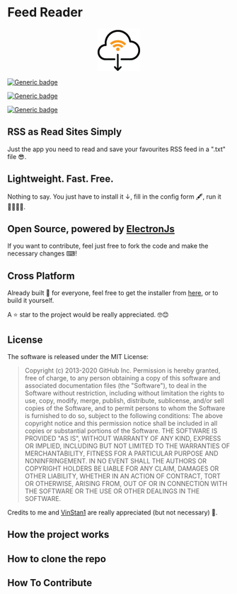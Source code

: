# Feed Reader

<p align="center">
  <img  
       src="https://github.com/alessandropolverino/electron-feed-reader/blob/master/icon/1x/icon.png?raw=true"
       alt="electron feeder icon" 
  />
</p>

[![Generic badge](https://img.shields.io/badge/Windows-Supported-green.svg)](https://github.com/alessandropolverino/electron-feed-reader/releases/latest)

[![Generic badge](https://img.shields.io/badge/Linux-Supported-green.svg)](https://github.com/alessandropolverino/electron-feed-reader/releases/latest)

[![Generic badge](https://img.shields.io/badge/MacOs-Supported-green.svg)](https://github.com/alessandropolverino/electron-feed-reader/releases/latest)

## RSS as Read Sites Simply

Just the app you need to read and save your favourites RSS feed in a ".txt" file 😎.

## Lightweight. Fast. Free.

Nothing to say. You just have to install it ↓, fill in the config form 🖋, run it 🏃‍♂️🏃‍♀️.

## Open Source, powered by [ElectronJs](https://www.electronjs.org/)

If you want to contribute, feel just free to fork the code and make the necessary changes ⌨!

## Cross Platform

Already built 🔨 for everyone, feel free to get the installer from [here](https://github.com/alessandropolverino/electron-feed-reader/releases/latest), or to build it yourself.

A ⭐ star to the project would be really appreciated. 🤓😊

## License

The software is released under the MIT License:

> Copyright (c) 2013-2020 GitHub Inc.
Permission is hereby granted, free of charge, to any person obtaining
a copy of this software and associated documentation files (the
"Software"), to deal in the Software without restriction, including
without limitation the rights to use, copy, modify, merge, publish,
distribute, sublicense, and/or sell copies of the Software, and to
permit persons to whom the Software is furnished to do so, subject to
the following conditions:
The above copyright notice and this permission notice shall be
included in all copies or substantial portions of the Software.
THE SOFTWARE IS PROVIDED "AS IS", WITHOUT WARRANTY OF ANY KIND,
EXPRESS OR IMPLIED, INCLUDING BUT NOT LIMITED TO THE WARRANTIES OF
MERCHANTABILITY, FITNESS FOR A PARTICULAR PURPOSE AND
NONINFRINGEMENT. IN NO EVENT SHALL THE AUTHORS OR COPYRIGHT HOLDERS BE
LIABLE FOR ANY CLAIM, DAMAGES OR OTHER LIABILITY, WHETHER IN AN ACTION
OF CONTRACT, TORT OR OTHERWISE, ARISING FROM, OUT OF OR IN CONNECTION
WITH THE SOFTWARE OR THE USE OR OTHER DEALINGS IN THE SOFTWARE.

Credits to me and [VinStan1](https://github.com/VinStan1) are really appreciated (but not necessary) 🙂.

## How the project works

## How to clone the repo

## How To Contribute
